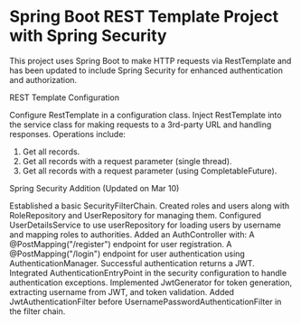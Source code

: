 # Spring Boot REST Template Project with Spring Security
This project uses Spring Boot to make HTTP requests via RestTemplate and has been updated to include Spring Security for enhanced authentication and authorization.

REST Template Configuration

Configure RestTemplate in a configuration class.
Inject RestTemplate into the service class for making requests to a 3rd-party URL and handling responses.
Operations include:
1. Get all records.
2. Get all records with a request parameter (single thread).
3. Get all records with a request parameter (using CompletableFuture).

Spring Security Addition (Updated on Mar 10)

Established a basic SecurityFilterChain.
Created roles and users along with RoleRepository and UserRepository for managing them.
Configured UserDetailsService to use userRepository for loading users by username and mapping roles to authorities.
Added an AuthController with:
A @PostMapping("/register") endpoint for user registration.
A @PostMapping("/login") endpoint for user authentication using AuthenticationManager. Successful authentication returns a JWT.
Integrated AuthenticationEntryPoint in the security configuration to handle authentication exceptions.
Implemented JwtGenerator for token generation, extracting username from JWT, and token validation.
Added JwtAuthenticationFilter before UsernamePasswordAuthenticationFilter in the filter chain.
